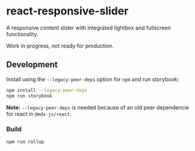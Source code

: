 # react-responsive-slider

A responsive content slider with integrated lightbox and fullscreen
functionality.

Work in progress, not ready for production.

## Development

Install using the `--legacy-peer-deps` option for `npm` and run storybook:

```sh
npm install --legacy-peer-deps
npm run storybook
```

**Note:** `--legacy-peer-deps` is needed because of an old peer dependencie for
react in `@mdx-js/react`.


### Build

```sh
npm run rollup
```
